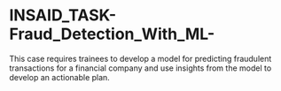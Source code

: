 # INSAID_TASK-Fraud_Detection_With_ML-
This case requires trainees to develop a model for predicting fraudulent transactions for a financial company and use insights from the model to develop an actionable plan.
